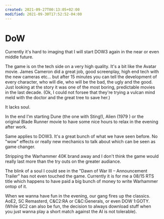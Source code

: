 ```yaml
---
created: 2021-09-27T00:13:05+02:00
modified: 2021-09-30T17:52:52-04:00
---
```


# DoW

Currently it's hard to imaging that I will start DOW3 again in the near or even middle future. 

 

The game is on the tech side on a very high quality. It's a bit like the Avatar movie. James Cameron did a great job, good screenplay, high end tech with the new cameras etc... but after 15 minutes you can tell the development of every character, who will die, who will be the bad, the ugly and the good. Just looking at the story it was one of the most boring, predictable movies in the last decade. (Ok, I could not forsee that they're trying a vulcan mind meld with the doctor and the great tree to save her.) 

It lacks soul. 

 

In the end I'm starting Dune (the one with Sting!), Alien (1979 ) or the original Blade Runner movie to have some nice hours to relax in the evening after work. 

 

Same applies to DOW3. It's a great bunch of what we have seen before. No "wow" effects or really new mechanics to talk about which can be seen as game changer. 

Stripping the Warhammer 40K brand away and I don't think the game would really last more than the try outs on the greater audiance. 

The blink of a soul I could see in the "Dawn of War III – Announcement Trailer" has not even touched the game. Currently it is for me a 08/15 RTS title which happens to have paid a big bunch of money to write Warhammer ontop of it. 

 

When we wanna have fun in the evening, our gang fires up the classics. AoE2, SC Remasterd, C&C2:RA or C&C:Generals, or even DOW 1:GOTY. (While SC2 can also be fun, the decision to always download stuff when you just wanna play a short match against the AI is not tolerable). 